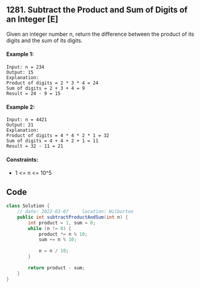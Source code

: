 ## 1281. Subtract the Product and Sum of Digits of an Integer [E]
Given an integer number n, return the difference between the product of its digits and the sum of its digits.
 

#### Example 1:
```
Input: n = 234
Output: 15 
Explanation: 
Product of digits = 2 * 3 * 4 = 24 
Sum of digits = 2 + 3 + 4 = 9 
Result = 24 - 9 = 15
```
#### Example 2:
```
Input: n = 4421
Output: 21
Explanation: 
Product of digits = 4 * 4 * 2 * 1 = 32 
Sum of digits = 4 + 4 + 2 + 1 = 11 
Result = 32 - 11 = 21
 ```

#### Constraints:

- 1 <= n <= 10^5


## Code
```java
class Solution {
    // date: 2022-03-07     location: Wilburton
    public int subtractProductAndSum(int n) {
        int product = 1, sum = 0;
        while (n != 0) {
            product *= n % 10;
            sum += n % 10;
            
            n = n / 10;
        }
        
        return product - sum;
    }
}
```
